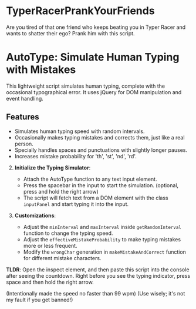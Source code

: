# TyperRacerPrankYourFriends
Are you tired of that one friend who keeps beating you in Typer Racer and wants to shatter their ego?
Prank him with this script.

# AutoType: Simulate Human Typing with Mistakes

This lightweight script simulates human typing, complete with the occasional typographical error. It uses jQuery for DOM manipulation and event handling.

## Features
- Simulates human typing speed with random intervals.
- Occasionally makes typing mistakes and corrects them, just like a real person.
- Specially handles spaces and punctuations with slightly longer pauses.
- Increases mistake probability for 'th', 'st', 'nd', 'rd'.

2. **Initialize the Typing Simulator**: 
   - Attach the AutoType function to any text input element. 
   - Press the spacebar in the input to start the simulation. (optional, press and hold the right arrow)
   - The script will fetch text from a DOM element with the class `inputPanel` and start typing it into the input.

3. **Customizations**:
   - Adjust the `minInterval` and `maxInterval` inside `getRandomInterval` function to change the typing speed.
   - Adjust the `effectiveMistakeProbability` to make typing mistakes more or less frequent.
   - Modify the `wrongChar` generation in `makeMistakeAndCorrect` function for different mistake characters.

**TLDR**:
Open the inspect element, and then paste this script into the console after seeing the countdown.
Right before you see the typing indicator, press space and then hold the right arrow.

(Intentionally made the speed no faster than 99 wpm)
(Use wisely; it's not my fault if you get banned!)
